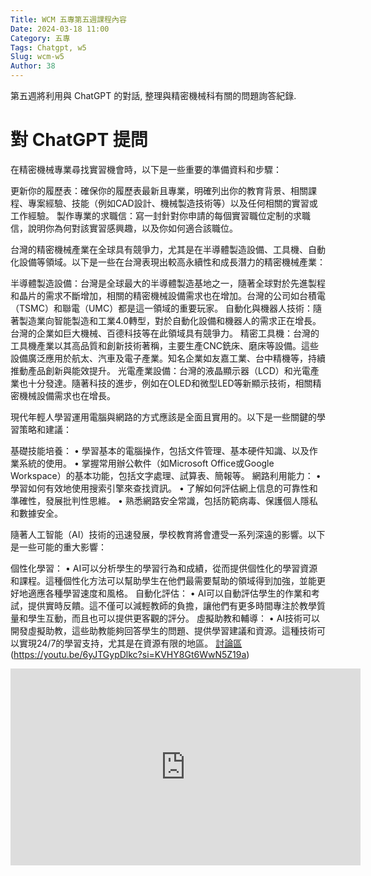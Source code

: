 ```yaml
---
Title: WCM 五專第五週課程內容
Date: 2024-03-18 11:00
Category: 五專
Tags: Chatgpt, w5
Slug: wcm-w5
Author: 38
---
```


第五週將利用與 ChatGPT 的對話, 整理與精密機械科有關的問題詢答紀錄.

<!-- PELICAN_END_SUMMARY -->

# 對 ChatGPT 提問

在精密機械專業尋找實習機會時，以下是一些重要的準備資料和步驟：

  更新你的履歷表：確保你的履歷表最新且專業，明確列出你的教育背景、相關課程、專案經驗、技能（例如CAD設計、機械製造技術等）以及任何相關的實習或工作經驗。
    製作專業的求職信：寫一封針對你申請的每個實習職位定制的求職信，說明你為何對該實習感興趣，以及你如何適合該職位。


台灣的精密機械產業在全球具有競爭力，尤其是在半導體製造設備、工具機、自動化設備等領域。以下是一些在台灣表現出較高永續性和成長潛力的精密機械產業：

  半導體製造設備：台灣是全球最大的半導體製造基地之一，隨著全球對於先進製程和晶片的需求不斷增加，相關的精密機械設備需求也在增加。台灣的公司如台積電（TSMC）和聯電（UMC）都是這一領域的重要玩家。
  自動化與機器人技術：隨著製造業向智能製造和工業4.0轉型，對於自動化設備和機器人的需求正在增長。台灣的企業如巨大機械、百德科技等在此領域具有競爭力。
  精密工具機：台灣的工具機產業以其高品質和創新技術著稱，主要生產CNC銑床、磨床等設備。這些設備廣泛應用於航太、汽車及電子產業。知名企業如友嘉工業、台中精機等，持續推動產品創新與能效提升。
  光電產業設備：台灣的液晶顯示器（LCD）和光電產業也十分發達。隨著科技的進步，例如在OLED和微型LED等新顯示技術，相關精密機械設備需求也在增長。

  現代年輕人學習運用電腦與網路的方式應該是全面且實用的。以下是一些關鍵的學習策略和建議：

  基礎技能培養：
  •	學習基本的電腦操作，包括文件管理、基本硬件知識、以及作業系統的使用。
  •	掌握常用辦公軟件（如Microsoft Office或Google Workspace）的基本功能，包括文字處理、試算表、簡報等。
    網路利用能力：
  •	學習如何有效地使用搜索引擎來查找資訊。
  •	了解如何評估網上信息的可靠性和準確性，發展批判性思維。
  •	熟悉網路安全常識，包括防範病毒、保護個人隱私和數據安全。

隨著人工智能（AI）技術的迅速發展，學校教育將會遭受一系列深遠的影響。以下是一些可能的重大影響：

  個性化學習：
•	AI可以分析學生的學習行為和成績，從而提供個性化的學習資源和課程。這種個性化方法可以幫助學生在他們最需要幫助的領域得到加強，並能更好地適應各種學習速度和風格。
  自動化評估：
•	AI可以自動評估學生的作業和考試，提供實時反饋。這不僅可以減輕教師的負擔，讓他們有更多時間專注於教學質量和學生互動，而且也可以提供更客觀的評分。
  虛擬助教和輔導：
•	AI技術可以開發虛擬助教，這些助教能夠回答學生的問題、提供學習建議和資源。這種技術可以實現24/7的學習支持，尤其是在資源有限的地區。
[討論區](https://github.com/mdecycu/wcm2024/discussions/1)(https://youtu.be/6yJTGypDlkc?si=KVHY8Gt6WwN5Z19a)
<iframe width="560" height="315" src="https://www.youtube.com/embed/rMsSfyBPV8s?si=DEXyFRQlks7hu15F" title="YouTube video player" frameborder="0" allow="accelerometer; autoplay; clipboard-write; encrypted-media; gyroscope; picture-in-picture; web-share" referrerpolicy="strict-origin-when-cross-origin" allowfullscreen></iframe>